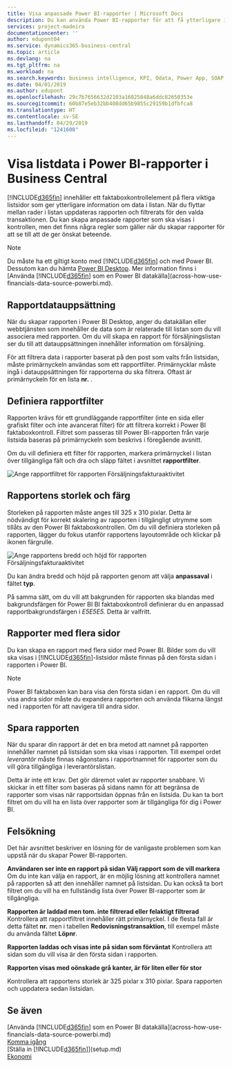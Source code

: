 ```yaml
---
title: Visa anpassade Power BI-rapporter | Microsoft Docs
description: Du kan använda Power BI-rapporter för att få ytterligare information om data i listor.
services: project-madeira
documentationcenter: ''
author: edupont04
ms.service: dynamics365-business-central
ms.topic: article
ms.devlang: na
ms.tgt_pltfrm: na
ms.workload: na
ms.search.keywords: business intelligence, KPI, Odata, Power App, SOAP, analysis
ms.date: 04/01/2019
ms.author: edupont
ms.openlocfilehash: 29c7b7656632d2103a16025848a6ddc82650353e
ms.sourcegitcommit: 60b87e5eb32bb408dd65b9855c29159b1dfbfca8
ms.translationtype: HT
ms.contentlocale: sv-SE
ms.lasthandoff: 04/29/2019
ms.locfileid: "1241608"
---
```

# <a name="viewing-list-data-in-power-bi-reports-in-business-central"></a>Visa listdata i Power BI-rapporter i Business Central 
[!INCLUDE[d365fin](includes/d365fin_md.md)] innehåller ett faktaboxkontrollelement på flera viktiga listsidor som ger ytterligare information om data i listan. När du flyttar mellan rader i listan uppdateras rapporten och filtrerats för den valda transaktionen. Du kan skapa anpassade rapporter som ska visas i kontrollen, men det finns några regler som gäller när du skapar rapporter för att se till att de ger önskat beteende.  

> [!NOTE]  
>   Du måste ha ett giltigt konto med [!INCLUDE[d365fin](includes/d365fin_md.md)] och med Power BI. Dessutom kan du hämta [Power BI Desktop](https://powerbi.microsoft.com/en-us/desktop/). Mer information finns i [Använda [!INCLUDE[d365fin](includes/d365fin_md.md)] som en Power BI datakälla](across-how-use-financials-data-source-powerbi.md).  

## <a name="report-data-set"></a>Rapportdatauppsättning
När du skapar rapporten i Power BI Desktop, anger du datakällan eller webbtjänsten som innehåller de data som är relaterade till listan som du vill associera med rapporten. Om du vill skapa en rapport för försäljningslistan ser du till att datauppsättningen innehåller information om försäljning.  

För att filtrera data i rapporter baserat på den post som valts från listsidan, måste primärnyckeln användas som ett rapportfilter. Primärnycklar måste ingå i datauppsättningen för rapporterna du ska filtrera. Oftast är primärnyckeln för en lista **nr.** .  

## <a name="defining-the-report-filter"></a>Definiera rapportfilter
Rapporten krävs för ett grundläggande rapportfilter (inte en sida eller grafiskt filter och inte avancerat filter) för att filtrera korrekt i Power BI faktaboxkontroll. Filtret som passeras till Power BI-rapporten från varje listsida baseras på primärnyckeln som beskrivs i föregående avsnitt.  

Om du vill definiera ett filter för rapporten, markera primärnyckel i listan över tillgängliga fält och dra och släpp fältet i avsnittet **rapportfilter**.  

![Ange rapportfiltret för rapporten Försäljningsfakturaaktivitet](./media/across-how-use-powerbi-reports-factbox/financials-powerbi-report-filter.png)

## <a name="report-size-and-color"></a>Rapportens storlek och färg
Storleken på rapporten måste anges till 325 x 310 pixlar. Detta är nödvändigt för korrekt skalering av rapporten i tillgängligt utrymme som tillåts av den Power BI faktaboxkontrollen. Om du vill definiera storleken på rapporten, lägger du fokus utanför rapportens layoutområde och klickar på ikonen färgrulle.

![Ange rapportens bredd och höjd för rapporten Försäljningsfakturaaktivitet](./media/across-how-use-powerbi-reports-factbox/financials-powerbi-report-sizing.png)

Du kan ändra bredd och höjd på rapporten genom att välja **anpassaval** i fältet **typ**.

På samma sätt, om du vill att bakgrunden för rapporten ska blandas med bakgrundsfärgen för Power BI BI faktaboxkontroll definierar du en anpassad rapportbakgrundsfärgen i *E5E5E5.* Detta är valfritt.  

## <a name="reports-with-multiple-pages"></a>Rapporter med flera sidor
Du kan skapa en rapport med flera sidor med Power BI. Bilder som du vill ska visas i [!INCLUDE[d365fin](includes/d365fin_md.md)]-listsidor måste finnas på den första sidan i rapporten i Power BI.  

> [!NOTE]  
>  Power BI faktaboxen kan bara visa den första sidan i en rapport. Om du vill visa andra sidor måste du expandera rapporten och använda flikarna längst ned i rapporten för att navigera till andra sidor.  

## <a name="saving-your-report"></a>Spara rapporten

När du sparar din rapport är det en bra metod att namnet på rapporten innehåller namnet på listsidan som ska visas i rapporten. Till exempel ordet *leverantör* måste finnas någonstans i rapportnamnet för rapporter som du vill göra tillgängliga i leverantörslistan.  

Detta är inte ett krav. Det gör däremot valet av rapporter snabbare. Vi skickar in ett filter som baseras på sidans namn för att begränsa de rapporter som visas när rapportsidan öppnas från en listsida.  Du kan ta bort filtret om du vill ha en lista över rapporter som är tillgängliga för dig i Power BI.  

## <a name="troubleshooting"></a>Felsökning
Det här avsnittet beskriver en lösning för de vanligaste problemen som kan uppstå när du skapar Power BI-rapporten.  

**Användaren ser inte en rapport på sidan Välj rapport som de vill markera** Om du inte kan välja en rapport, är en möjlig lösning att kontrollera namnet på rapporten så att den innehåller namnet på listsidan. Du kan också ta bort filtret om du vill ha en fullständig lista över Power BI-rapporter som är tillgängliga.  

**Rapporten är laddad men tom. inte filtrerad eller felaktigt filtrerad** Kontrollera att rapportfiltret innehåller rätt primärnyckel. I de flesta fall är detta fältet **nr.** men i tabellen **Redovisningstransaktion**, till exempel måste du använda fältet **Löpnr**.

**Rapporten laddas och visas inte på sidan som förväntat** Kontrollera att sidan som du vill visa är den första sidan i rapporten.  

**Rapporten visas med oönskade grå kanter, är för liten eller för stor**

Kontrollera att rapportens storlek är 325 pixlar x 310 pixlar. Spara rapporten och uppdatera sedan listsidan.  

## <a name="see-also"></a>Se även
[Använda [!INCLUDE[d365fin](includes/d365fin_md.md)] som en Power BI datakälla](across-how-use-financials-data-source-powerbi.md)  
[Komma igång](product-get-started.md)    
[Ställa in [!INCLUDE[d365fin](includes/d365fin_md.md)]](setup.md)    
[Ekonomi](finance.md)  
